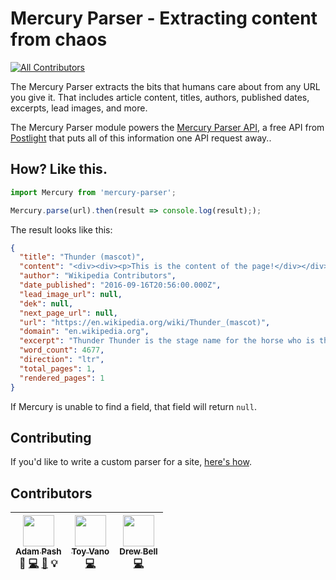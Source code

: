 # Mercury Parser - Extracting content from chaos
[![All Contributors](https://img.shields.io/badge/all_contributors-3-orange.svg?style=flat-square)](#contributors)

The Mercury Parser extracts the bits that humans care about from any URL you give it. That includes article content, titles, authors, published dates, excerpts, lead images, and more.

The Mercury Parser module powers the [Mercury Parser API](#tk), a free API from [Postlight](https://www.postlight.com/) that puts all of this information one API request away..

## How? Like this.

```javascript
import Mercury from 'mercury-parser';

Mercury.parse(url).then(result => console.log(result););
```

The result looks like this:

```json
{
  "title": "Thunder (mascot)",
  "content": "<div><div><p>This is the content of the page!</div></div>",
  "author": "Wikipedia Contributors",
  "date_published": "2016-09-16T20:56:00.000Z",
  "lead_image_url": null,
  "dek": null,
  "next_page_url": null,
  "url": "https://en.wikipedia.org/wiki/Thunder_(mascot)",
  "domain": "en.wikipedia.org",
  "excerpt": "Thunder Thunder is the stage name for the horse who is the official live animal mascot for the Denver Broncos",
  "word_count": 4677,
  "direction": "ltr",
  "total_pages": 1,
  "rendered_pages": 1
}
```

If Mercury is unable to find a field, that field will return `null`.

## Contributing

If you'd like to write a custom parser for a site, [here's how](src/extractors/custom/README.md).

## Contributors

<!-- ALL-CONTRIBUTORS-LIST:START - Do not remove or modify this section -->
| [<img src="https://avatars.githubusercontent.com/u/64131?v=3" width="50px;"/><br /><sub>Adam Pash</sub>](http://adampash.com)<br />📝 [💻](https://github.com/postlight/readability-parser/commits?author=adampash) [📖](https://github.com/postlight/readability-parser/commits?author=adampash) 💡 | [<img src="https://avatars.githubusercontent.com/u/19412836?v=3" width="50px;"/><br /><sub>Toy Vano</sub>](https://github.com/spiffytoy)<br />[💻](https://github.com/postlight/readability-parser/commits?author=spiffytoy) | [<img src="https://avatars.githubusercontent.com/u/183608?v=3" width="50px;"/><br /><sub>Drew Bell</sub>](droob.org)<br />[💻](https://github.com/postlight/readability-parser/commits?author=droob) |
| :---: | :---: | :---: |
<!-- ALL-CONTRIBUTORS-LIST:END -->
